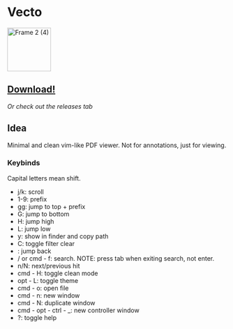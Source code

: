 
# Vecto 
<img width="100" alt="Frame 2 (4)" src="https://user-images.githubusercontent.com/55263795/114799260-0dd3ed00-9d4c-11eb-86be-68f0bb5d943a.png">

## [Download!](https://drive.google.com/file/d/1bx57A-kyP5zDVBRgwN1FuEDOOw9a6aUw/view?usp=sharing) 
*Or check out the releases tab*

## Idea

Minimal and clean vim-like PDF viewer. Not for annotations, just for viewing. 


### Keybinds

Capital letters mean shift.

- j/k: scroll
- 1-9: prefix
- gg: jump to top + prefix
- G: jump to bottom
- H: jump high
- L: jump low
- y: show in finder and copy path
- C: toggle filter clear
- <C-o>: jump back
- / or cmd - f: search. NOTE: press tab when exiting search, not enter. 
- n/N: next/previous hit
- cmd - H: toggle clean mode
- opt - L: toggle theme
- cmd - o: open file
- cmd - n: new window
- cmd - N: duplicate window
- cmd - opt - ctrl - _: new controller window
- ?: toggle help

